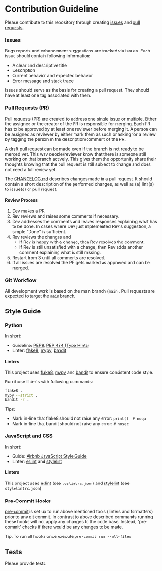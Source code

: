 # Contribution Guideline

Please contribute to this repository through creating [issues](https://github.com/GIScience/sketch-map-tool/issues/new) and [pull requests](https://docs.github.com/en/github/collaborating-with-issues-and-pull-requests/about-pull-requests).

### Issues

Bugs reports and enhancement suggestions are tracked via issues. Each issue should contain following information:

- A clear and descriptive title
- Description
- Current behavior and expected behavior
- Error message and stack trace

Issues should serve as the basis for creating a pull request. They should have at least one tag associated with them.

### Pull Requests (PR)

Pull requests (PR) are created to address one single issue or multiple. Either the assignee or the creator of the PR is responsible for merging.
Each PR has to be approved by at least one reviewer before merging it. A person can be assigned as reviewer by either mark them as such or asking for a review by tagging the person in the description/comment of the PR.

A draft pull request can be made even if the branch is not ready to be merged yet. This way people/reviewer know that there is someone still working on that branch actively. This gives them the opportunity share their thoughts knowing that the pull request is still subject to change and does not need a full review yet.

The [CHANGELOG.md](CHANGELOG.md) describes changes made in a pull request. It should contain a short description of the performed changes, as well as (a) link(s) to issue(s) or pull request.

#### Review Process

1. Dev makes a PR.
2. Rev reviews and raises some comments if necessary.
3. Dev addresses the comments and leaves responses explaining what has to be done. In cases where Dev just implemented Rev's suggestion, a simple "Done" is sufficient.
4. Rev reviews the changes and
    - If Rev is happy with a change, then Rev resolves the comment.
    - If Rev is still unsatisfied with a change, then Rev adds another comment explaining what is still missing.
5. Restart from 3 until all comments are resolved.
6. If all issues are resolved the PR gets marked as approved and can be merged.

### Git Workflow

All development work is based on the main branch (`main`). Pull requests are expected to target the `main` branch.

## Style Guide

### Python

In short:
- Guideline: [PEP8](https://peps.python.org/pep-0008/), [PEP 484 (Type Hints)](https://peps.python.org/pep-0484/)
- Linter: [flake8](https://flake8.pycqa.org), [mypy](http://mypy-lang.org/), [bandit](https://github.com/PyCQA/bandit)

#### Linters

This project uses [flake8](https://flake8.pycqa.org), [mypy](http://mypy-lang.org/) and [bandit](https://github.com/PyCQA/bandit) to ensure consistent code style.

Run those linter's with following commands:

```bash
flake8 .
mypy --strict .
bandit -r .
```

*Tips:*
- Mark in-line that flake8 should not raise any error: `print()  # noqa`
- Mark in-line that bandit should not raise any error: `# nosec`

### JavaScript and CSS

In short:
- Guide: [Airbnb JavaScript Style Guide](https://github.com/airbnb/javascript)
- Linter: [eslint](https://eslint.org/) and [stylelint](https://stylelint.io/)

#### Linters

This project uses [eslint](https://eslint.org/) (see `.eslintrc.json`) and [stylelint](https://stylelint.io/) (see `stylelintrc.json`)


### Pre-Commit Hooks

[pre-commit](https://pre-commit.com/) is set up to run above mentioned tools (linters and formatters) prior to any git commit. In contrast to above described commands running these hooks will not apply any changes to the code base. Instead, 'pre-commit' checks if there would be any changes to be made.

Tip: To run all hooks once execute `pre-commit run --all-files`


## Tests

Please provide tests.
